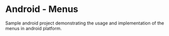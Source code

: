 # Android - Menus

Sample android project demonstrating the usage and implementation of the menus in android platform.

